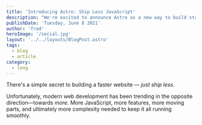```yaml
---
title: 'Introducing Astro: Ship Less JavaScript'
description: "We're excited to announce Astro as a new way to build static websites and deliver lightning-fast performance without sacrificing a modern developer experience."
publishDate: 'Tuesday, June 8 2021'
author: 'fred'
heroImage: '/social.jpg'
layout: '../../layouts/BlogPost.astro'
tags: 
  - blog
  - article
category:
  - long
---
```


There's a simple secret to building a faster website — _just ship less_.

Unfortunately, modern web development has been trending in the opposite direction—towards _more._ More JavaScript, more features, more moving parts, and ultimately more complexity needed to keep it all running smoothly.
